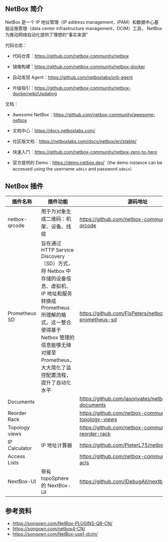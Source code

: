 ## NetBox 简介

NetBox 是一个 IP 地址管理（IP address management，IPAM）和数据中心基础设施管理（data center infrastructure management，DCIM）工具， NetBox 为推动网络自动化提供了理想的“事实来源”

代码仓库：

- 代码仓库：<https://github.com/netbox-community/netbox>
- 镜像构建：<https://github.com/netbox-community/netbox-docker>

- 自动发现 Agent：<https://github.com/netboxlabs/orb-agent>
- 升级指引：<https://github.com/netbox-community/netbox-docker/wiki/Updating>

文档：

- Awesome NetBox：<https://github.com/netbox-community/awesome-netbox>

- 文档中心：<https://docs.netboxlabs.com/>
- 社区版文档：<https://netboxlabs.com/docs/netbox/en/stable/>

- 快速入门：<https://github.com/netbox-community/netbox-zero-to-hero>

- 官方提供的 Demo：<https://demo.netbox.dev/>（the demo instance can be accessed using the username `admin` and password `admin`）

## NetBox 插件

| 插件名称       | 插件功能                                                     | 源码地址                                                    |
| -------------- | ------------------------------------------------------------ | ----------------------------------------------------------- |
| netbox-qrcode  | 用于为对象生成二维码：机架、设备、线缆                       | <https://github.com/netbox-community/netbox-qrcode>         |
| Prometheus SD  | 旨在通过 HTTP Service Discovery（SD）方式，将 Netbox 中存储的设备信息、虚拟机、IP 地址和服务转换成 Prometheus 所理解的格式。这一整合使得基于 Netbox 管理的信息能够无缝对接至 Prometheus，大大简化了监控配置流程，提升了自动化水平 | <https://github.com/FlxPeters/netbox-plugin-prometheus-sd>  |
| Documents      |                                                              | <https://github.com/jasonyates/netbox-documents>            |
| Reorder Rack   |                                                              | <https://github.com/netbox-community/netbox-topology-views> |
| Topology views |                                                              | <https://github.com/netbox-community/netbox-reorder-rack>   |
| IP Calculator  | IP 地址计算器                                                | <https://github.com/PieterL75/netbox_ipcalculator>          |
| Access Lists   |                                                              | <https://github.com/netbox-community/netbox-acls>           |
| NextBox-UI     | 带有 topoSphere 的 NextBox-UI                                | <https://github.com/iDebugAll/nextbox-ui-plugin>            |

## 参考资料

- <https://songxwn.com/NetBox-PLUGINS-QR-CN/>
- <https://songxwn.com/netbox4-CN/>
- <https://songxwn.com/NetBox-use1-dcim/>
